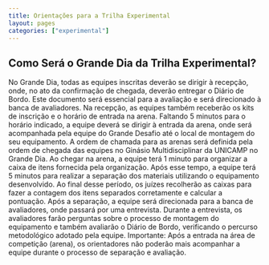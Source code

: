 ```yaml
---
title: Orientações para a Trilha Experimental
layout: pages
categories: ["experimental"]
---
```


## Como Será o Grande Dia da Trilha Experimental?

No Grande Dia, todas as equipes inscritas deverão se dirigir à recepção, onde, no ato da confirmação de chegada, deverão entregar o Diário de Bordo. Este documento será essencial para a avaliação e será direcionado à banca de avaliadores.
Na recepção, as equipes também receberão os kits de inscrição e o horário de entrada na arena. Faltando 5 minutos para o horário indicado, a equipe deverá se dirigir à entrada da arena, onde será acompanhada pela equipe do Grande Desafio até o local de montagem do seu equipamento. A ordem de chamada para as arenas será definida pela ordem de chegada das equipes no Ginásio Multidisciplinar da UNICAMP no Grande Dia.
Ao chegar na arena, a equipe terá 1 minuto para organizar a caixa de itens fornecida pela organização. Após esse tempo, a equipe terá 5 minutos para realizar a separação dos materiais utilizando o equipamento desenvolvido. Ao final desse período, os juízes recolherão as caixas para fazer a contagem dos itens separados corretamente e calcular a pontuação.
Após a separação, a equipe será direcionada para a banca de avaliadores, onde passará por uma entrevista. Durante a entrevista, os avaliadores farão perguntas sobre o processo de montagem do equipamento e também avaliarão o Diário de Bordo, verificando o percurso metodológico adotado pela equipe.
Importante: Após a entrada na área de competição (arena), os orientadores não poderão mais acompanhar a equipe durante o processo de separação e avaliação.

